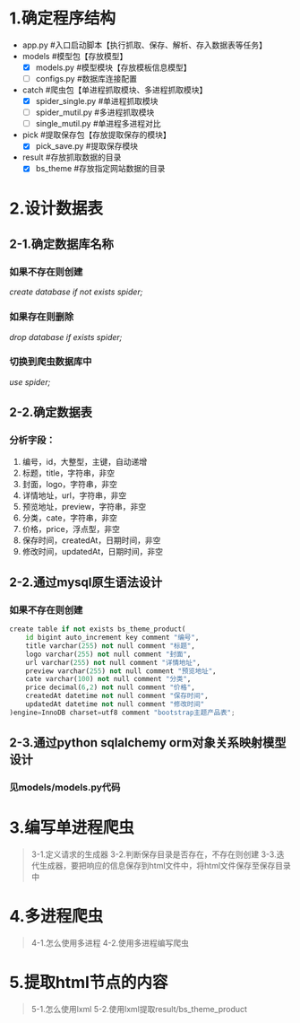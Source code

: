 # 1.确定程序结构
* app.py #入口启动脚本【执行抓取、保存、解析、存入数据表等任务】
* models #模型包【存放模型】
	- [x] models.py #模型模块【存放模板信息模型】
	- [ ] configs.py #数据库连接配置
* catch #爬虫包【单进程抓取模块、多进程抓取模块】
	- [x] spider_single.py #单进程抓取模块
	- [ ] spider_mutil.py #多进程抓取模块
	- [ ] single_mutil.py #单进程多进程对比
* pick #提取保存包【存放提取保存的模块】
	- [x] pick_save.py #提取保存模块
* result #存放抓取数据的目录
	- [x] bs_theme #存放指定网站数据的目录

# 2.设计数据表
## 2-1.确定数据库名称
### 如果不存在则创建
_create database if not exists spider;_
### 如果存在则删除
_drop database if exists spider;_
 ### 切换到爬虫数据库中
_use spider;_
## 2-2.确定数据表
### 分析字段：
1. 编号，id，大整型，主键，自动递增
2. 标题，title，字符串，非空
3. 封面，logo，字符串，非空
4. 详情地址，url，字符串，非空
5. 预览地址，preview，字符串，非空
6. 分类，cate，字符串，非空
7. 价格，price，浮点型，非空
8. 保存时间，createdAt，日期时间，非空
9. 修改时间，updatedAt，日期时间，非空
## 2-2.通过mysql原生语法设计
### 如果不存在则创建
```python
create table if not exists bs_theme_product(
	id bigint auto_increment key comment "编号",
	title varchar(255) not null comment "标题",
	logo varchar(255) not null comment "封面",
	url varchar(255) not null comment "详情地址",
	preview varchar(255) not null comment "预览地址",
	cate varchar(100) not null comment "分类",
	price decimal(6,2) not null comment "价格",
	createdAt datetime not null comment "保存时间",
	updatedAt datetime not null comment "修改时间"
)engine=InnoDB charset=utf8 comment "bootstrap主题产品表";
```
## 2-3.通过python sqlalchemy orm对象关系映射模型设计
### 见models/models.py代码

# 3.编写单进程爬虫
>3-1.定义请求的生成器
>3-2.判断保存目录是否存在，不存在则创建
>3-3.迭代生成器，要把响应的信息保存到html文件中，将html文件保存至保存目录中

# 4.多进程爬虫
>4-1.怎么使用多进程
>4-2.使用多进程编写爬虫

# 5.提取html节点的内容
>5-1.怎么使用lxml
>5-2.使用lxml提取result/bs_theme_product